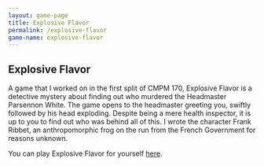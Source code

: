 ```yaml
---
layout: game-page
title: Explosive Flavor
permalink: /explosive-flavor
game-name: explosive-flavor
---
```


## Explosive Flavor
A game that I worked on in the first split of CMPM 170, Explosive Flavor is a detective mystery about finding out who murdered the Headmaster Parsennon White. The game opens to the headmaster greeting you, swiftly followed by his head exploding. Despite being a mere health inspector, it is up to you to find out who was behind all of this. I wrote the character Frank Ribbet, an anthropomorphic frog on the run from the French Government for reasons unknown. 

You can play Explosive Flavor for yourself [here](Builds/ExplosiveFlavor/index.html).
